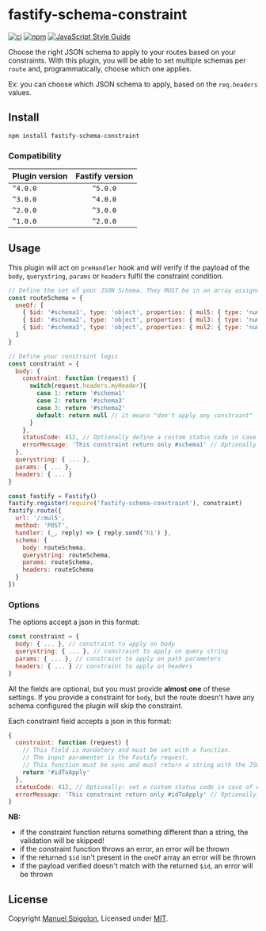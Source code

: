 # fastify-schema-constraint

[![ci](https://github.com/Eomm/fastify-schema-constraint/actions/workflows/ci.yml/badge.svg?branch=main)](https://github.com/Eomm/fastify-schema-constraint/actions/workflows/ci.yml)
[![npm](https://img.shields.io/npm/v/fastify-schema-constraint)](https://www.npmjs.com/package/fastify-schema-constraint)
[![JavaScript Style Guide](https://img.shields.io/badge/code_style-standard-brightgreen.svg)](https://standardjs.com)

Choose the right JSON schema to apply to your routes based on your constraints.
With this plugin, you will be able to set multiple schemas per `route` and, programmatically,
choose which one applies.

Ex: you can choose which JSON schema to apply, based on the `req.headers` values.


## Install

```
npm install fastify-schema-constraint
```

### Compatibility

| Plugin version | Fastify version |
| ------------- |:---------------:|
| `^4.0.0` | `^5.0.0` |
| `^3.0.0` | `^4.0.0` |
| `^2.0.0` | `^3.0.0` |
| `^1.0.0` | `^2.0.0` |

## Usage

This plugin will act on `preHandler` hook and will verify if the payload of the `body`, `querystring`,
`params` or `headers` fulfil the constraint condition.

```js
// Define the set of your JSON Schema. They MUST be in an array assigned to `oneOf` property
const routeSchema = {
  oneOf: [
    { $id: '#schema1', type: 'object', properties: { mul5: { type: 'number', multipleOf: 5 } } },
    { $id: '#schema2', type: 'object', properties: { mul3: { type: 'number', multipleOf: 3 } } },
    { $id: '#schema3', type: 'object', properties: { mul2: { type: 'number', multipleOf: 2 } } }
  ]
}

// Define your constraint logic
const constraint = {
  body: {
    constraint: function (request) {
      switch(request.headers.myHeader){
        case 1: return '#schema1'
        case 2: return '#schema3'
        case 3: return '#schema2'
        default: return null // it means "don't apply any constraint"
      }
    },
    statusCode: 412, // Optionally define a custom status code in case of errors
    errorMessage: 'This constraint return only #schema1' // Optionally define a custom error message
  },
  querystring: { ... },
  params: { ... },
  headers: { ... }
}

const fastify = Fastify()
fastify.register(require('fastify-schema-constraint'), constraint)
fastify.route({
  url: '/:mul5',
  method: 'POST',
  handler: (_, reply) => { reply.send('hi') },
  schema: {
    body: routeSchema,
    querystring: routeSchema,
    params: routeSchema,
    headers: routeSchema
  }
})
```

### Options

The options accept a json in this format:

```js
const constraint = {
  body: { ... }, // constraint to apply on body
  querystring: { ... }, // constraint to apply on query string
  params: { ... }, // constraint to apply on path parameters
  headers: { ... } // constraint to apply on headers
}
```

All the fields are optional, but you must provide **almost one** of these settings.
If you provide a constraint for `body`, but the route doesn't have any schema configured
the plugin will skip the constraint.

Each constraint field accepts a json in this format:

```js
{
  constraint: function (request) {
    // This field is mandatory and must be set with a function.
    // The input paramenter is the Fastify request.
    // This function must be sync and must return a string with the JSON Schema $id to constraint
    return '#idToApply'
  },
  statusCode: 412, // Optionally: set a custom status code in case of errors, default 400
  errorMessage: 'This constraint return only #idToApply' // Optionally: set a custom error message
}
```

**NB:**

+ if the constraint function returns something different than a string, the validation will be skipped!
+ if the constraint function throws an error, an error will be thrown
+ if the returned `$id` isn't present in the `oneOf` array an error will be thrown
+ if the payload verified doesn't match with the returned `$id`, an error will be thrown


## License

Copyright [Manuel Spigolon](https://github.com/Eomm), Licensed under [MIT](./LICENSE).
